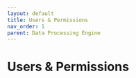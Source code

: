```yaml
---
layout: default
title: Users & Permissions
nav_order: 1
parent: Data Processing Engine
---
```

# Users & Permissions
